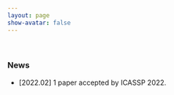 ```yaml
---
layout: page
show-avatar: false
---
```

&nbsp;

### News
- [2022.02] 1 paper accepted by ICASSP 2022.

